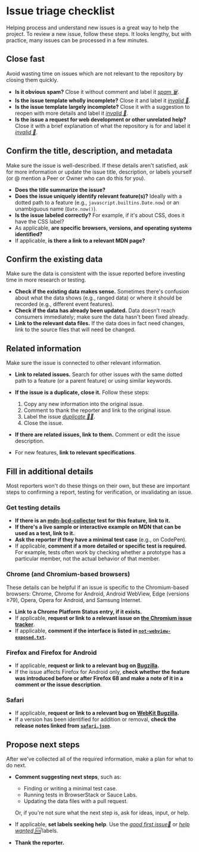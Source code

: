 # Issue triage checklist

Helping process and understand new issues is a great way to help the project. To review a new issue, follow these steps. It looks lengthy, but with practice, many issues can be processed in a few minutes.

## Close fast

Avoid wasting time on issues which are not relevant to the repository by closing them quickly.

- **Is it obvious spam?** Close it without comment and label it [_spam :wastebasket:_](https://github.com/mdn/browser-compat-data/labels/spam%20%3Awastebasket%3A).
- **Is the issue template wholly incomplete?** Close it and label it [_invalid :no_entry_sign:_](https://github.com/mdn/browser-compat-data/labels/invalid%20%3Ano_entry_sign%3A).
- **Is the issue template largely incomplete?** Close it with a suggestion to reopen with more details and label it [_invalid :no_entry_sign:_](https://github.com/mdn/browser-compat-data/labels/invalid%20%3Ano_entry_sign%3A).
- **Is the issue a request for web development or other unrelated help?** Close it with a brief explanation of what the repository is for and label it [_invalid :no_entry_sign:_](https://github.com/mdn/browser-compat-data/labels/invalid%20%3Ano_entry_sign%3A).

## Confirm the title, description, and metadata

Make sure the issue is well-described. If these details aren't satisfied, ask for more information or update the issue title, description, or labels yourself (or @ mention a Peer or Owner who can do this for you).

- **Does the title summarize the issue?**
- **Does the issue uniquely identify relevant feature(s)?** Ideally with a dotted path to a feature (e.g., `javascript.builtins.Date.now`) or an unambiguous name (`Date.now()`).
- **Is the issue labeled correctly?** For example, if it's about CSS, does it have the CSS label?
- As applicable, **are specific browsers, versions, and operating systems identified?**
- If applicable, **is there a link to a relevant MDN page?**

## Confirm the existing data

Make sure the data is consistent with the issue reported before investing time in more research or testing.

- **Check if the existing data makes sense.** Sometimes there's confusion about what the data shows (e.g., ranged data) or where it should be recorded (e.g., different event features).
- **Check if the data has already been updated.** Data doesn't reach consumers immediately; make sure the data hasn't been fixed already.
- **Link to the relevant data files.** If the data does in fact need changes, link to the source files that will need be changed.

## Related information

Make sure the issue is connected to other relevant information.

- **Link to related issues.** Search for other issues with the same dotted path to a feature (or a parent feature) or using similar keywords.
- **If the issue is a duplicate, close it.** Follow these steps:

  1. Copy any new information into the original issue.
  2. Comment to thank the reporter and link to the original issue.
  3. Label the issue [_duplicate :dancing_women:_](https://github.com/mdn/browser-compat-data/labels/duplicate%20%3Adancing_women%3A).
  4. Close the issue.

- **If there are related issues, link to them.** Comment or edit the issue description.
- For new features, **link to relevant specifications**.

## Fill in additional details

Most reporters won't do these things on their own, but these are important steps to confirming a report, testing for verification, or invalidating an issue.

### Get testing details

- **If there is an [mdn-bcd-collector](https://mdn-bcd-collector.appspot.com/) test for this feature, link to it.**
- **If there's a live sample or interactive example on MDN that can be used as a test, link to it.**
- **Ask the reporter if they have a minimal test case** (e.g., on CodePen).
- If applicable, **comment if a more detailed or specific test is required.** For example, tests often work by checking whether a prototype has a particular member, not the actual behavior of that member.

### Chrome (and Chromium-based browsers)

These details can be helpful if an issue is specific to the Chromium-based browsers: Chrome, Chrome for Android, Android WebView, Edge (versions ≥79), Opera, Opera for Android, and Samsung Internet.

- **Link to a Chrome Platform Status entry, if it exists.**
- If applicable, **request or link to a relevant issue on [the Chromium issue tracker](https://bugs.chromium.org/p/chromium/issues/list)**.
- If applicable, **comment if the interface is listed in [`not-webview-exposed.txt`](https://source.chromium.org/chromium/chromium/src/+/master:android_webview/tools/system_webview_shell/test/data/webexposed/not-webview-exposed.txt).**

### Firefox and Firefox for Android

- If applicable, **request or link to a relevant bug on [Bugzilla](http://bugzilla.mozilla.org/).**
- If the issue affects Firefox for Android only, **check whether the feature was introduced before or after Firefox 68 and make a note of it in a comment or the issue description**.

### Safari

- If applicable, **request or link to a relevant bug on [WebKit Bugzilla](https://bugs.webkit.org/).**
- If a version has been identified for addition or removal, **check the release notes linked from [`safari.json`](https://github.com/mdn/browser-compat-data/blob/main/browsers/safari.json)**.

## Propose next steps

After we've collected all of the required information, make a plan for what to do next.

- **Comment suggesting next steps**, such as:

  - Finding or writing a minimal test case.
  - Running tests in BrowserStack or Sauce Labs.
  - Updating the data files with a pull request.

  Or, if you're not sure what the next step is, ask for ideas, input, or help.

- If applicable, **set labels seeking help**. Use the [_good first issue:100:_](https://github.com/mdn/browser-compat-data/labels/good%20first%20issue%20%3A100%3A) or [_help wanted :sos:_](https://github.com/mdn/browser-compat-data/labels/help%20wanted%20%3Asos%3A) labels.

- **Thank the reporter.**
